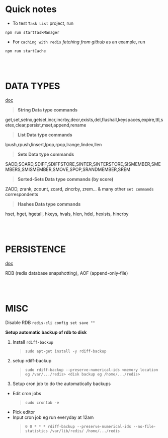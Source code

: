 # **Quick notes**

- To test `Task List` project, run

```
npm run startTaskManager
```

- For `caching with redis` _fetching from github_ as an example, run

```
npm run startCache
```

<br/><br/>

# **DATA TYPES**

[doc](https://redis.io/topics/data-types)

> **String Data type commands**

get,set,setnx,getset,incr,incrby,decr,exists,del,flushall,keyspaces,expire,ttl,setex,clear,persist,mset,append,rename

> **List Data type commands**

lpush,rpush,linsert,lpop,rpop,lrange,lindex,llen

> **Sets Data type commands**

SADD,SCARD,SDIFF,SDIFFSTORE,SINTER,SINTERSTORE,SISMEMBER,SMEMBERS,SMISMEMBER,SMOVE,SPOP,SRANDMEMBER,SREM

> **Sorted-Sets Data type commands (by score)**

ZADD, zrank, zcount, zcard, zincrby, zrem... & many other `set commands` correspondents

> **Hashes Data type commands**

hset, hget, hgetall, hkeys, hvals, hlen, hdel, hexists, hincrby

<br/><br/>

# **PERSISTENCE**

[doc](https://redis.io/topics/persistence)

RDB (redis database snapshotting), AOF (append-only-file)

<br/><br/>

# **MISC**

Disable RDB `redis-cli config set save ""`

**Setup automatic backup of rdb to disk**

1. Install `rdiff-backup`

   > `sudo apt-get install -y rdiff-backup`

2. setup rdiff-backup

   > `sudo rdiff-backup --preserve-numerical-ids <memory location eg /var/.../redis> <disk backup eg /home/.../redis>`

3. Setup cron job to do the automatically backups

- Edit cron jobs
  > `sudo crontab -e`
- Pick editor
- Input cron job eg run everyday at 12am
  > `0 0 * * * rdiff-backup --preserve-numerical-ids --no-file-statistics /var/lib/redis/ /home/.../redis`

